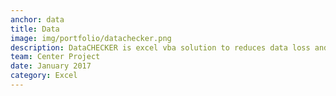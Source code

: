 ```yaml
---
anchor: data
title: Data
image: img/portfolio/datachecker.png
description: DataCHECKER is excel vba solution to reduces data loss and time spent recapturing performance data for State and Local Health grantee programs. Headover to <a href="https://github.io">.blog</a> for more details. We aexcel vba. All source code is open source and can be accessed at <a href="https://github.com/">github.com/</a>.
team: Center Project
date: January 2017
category: Excel
---
```

